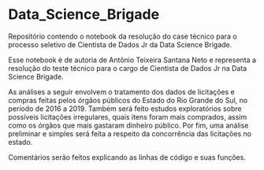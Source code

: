 # Data_Science_Brigade
Repositório contendo o notebook da resolução do case técnico para o processo seletivo de Cientista de Dados Jr da Data Science Brigade.

Esse notebook é de autoria de Antônio Teixeira Santana Neto e representa a resolução do teste técnico para o cargo de Cientista de Dados Jr na Data Science Brigade.

As análises a seguir envolvem o tratamento dos dados de licitações e compras feitas pelos órgãos públicos do Estado do Rio Grande do Sul, no período de 2016 a 2019. Também será feito estudos exploratórios sobre possíveis licitações irregulares, quais itens foram mais comprados, assim como os órgãos que mais gastaram dinheiro público. Por fim, uma análise preliminar e simples será feita a respeito da concorrência das licitações no estado.

Comentários serão feitos explicando as linhas de código e suas funções.
